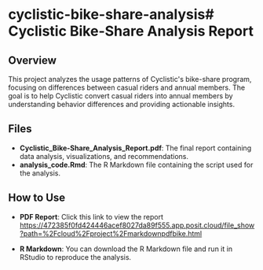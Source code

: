 # cyclistic-bike-share-analysis# Cyclistic Bike-Share Analysis Report

## Overview
This project analyzes the usage patterns of Cyclistic's bike-share program, focusing on differences between casual riders and annual members. The goal is to help Cyclistic convert casual riders into annual members by understanding behavior differences and providing actionable insights.

## Files
- **Cyclistic_Bike-Share_Analysis_Report.pdf**: The final report containing data analysis, visualizations, and recommendations.
- **analysis_code.Rmd**: The R Markdown file containing the script used for the analysis.

## How to Use
- **PDF Report**: Click this link to view the report
  https://472385f0fd424446acef8027da89f555.app.posit.cloud/file_show?path=%2Fcloud%2Fproject%2Fmarkdownpdfbike.html
  
- **R Markdown**: You can download the R Markdown file and run it in RStudio to reproduce the analysis.

